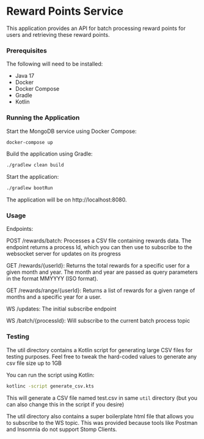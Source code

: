 # Reward Points Service

This application provides an API for batch processing reward points for users and retrieving these reward points.

### Prerequisites

The following will need to be installed:

* Java 17
* Docker
* Docker Compose
* Gradle
* Kotlin

### Running the Application
Start the MongoDB service using Docker Compose:

```bash
docker-compose up
```
Build the application using Gradle:

```bash
./gradlew clean build
```
Start the application:

```bash
./gradlew bootRun
```
The application will be on http://localhost:8080.

### Usage

Endpoints:

POST /rewards/batch: Processes a CSV file containing rewards data. The endpoint returns a process Id, which you can then use to subscribe to the websocket server for updates on its progress

GET /rewards/{userId}: Returns the total rewards for a specific user for a given month and year. The month and year are passed as query parameters in the format MMYYYY (ISO format).

GET /rewards/range/{userId}: Returns a list of rewards for a given range of months and a specific year for a user.

WS /updates: The initial subscribe endpoint

WS /batch/{processId}: Will subscribe to the current batch process topic

### Testing

The util directory contains a Kotlin script for generating large CSV files for testing purposes. Feel free to tweak the hard-coded values to generate any csv file size up to 1GB

You can run the script using Kotlin:

```bash
kotlinc -script generate_csv.kts
```
This will generate a CSV file named test.csv in same `util` directory (but you can also change this in the script if you desire)

The util directory also contains a super boilerplate html file that allows you to subscribe to the WS topic. This was provided because tools like 
Postman and Insomnia do not support Stomp Clients.
